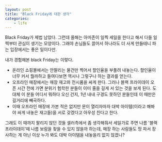 ```yaml
---
layout: post
title: "Black Friday에 대한 생각"
categories:
    - life
---
```


Black Friday가 제법 남았다. 그런데 올해는 아마존이 일찍 세일을 한다고 해서 다들 일찍부터 관심이 생기는 모양이다. 그래야 손님들도 끌어서 하나라도 더 사게 만들테니 파는 입장에서는 좋은 일이다만.

내가 경험해본 black Friday는 이렇다.

- 온라인 쇼핑몰에서는 안팔리는 물건만 찍어서 할인율을 부풀려 내놓는다. 할인율이 너무 커서 뭘까하고 들여다보면 역시나 그렇구나 하는 결과를 얻는다. 
- 오프라인 매장에서는 매장 재고와 전시품을 싸게 판다. 그러나 블랙 프라이데이 오픈 시간 전에 가면 분위기 험학한 분들이 이미 줄을 길게 서 있는 것을 보게 된다. 도대체 이 분들 어디서 뭐하다 오신 건지, 1년 내내 구경도 못하던 분들인데 이 때만은 길거리에 빼곡하다.
- 이때 오프라인 매장에 가본 적은 없지만 문이 열리자마자 대박 아이템(이라고 해봐야 싸게 내놓은 재고들)을 서로 갖겠다고 아우성 친다고 한다. 

그래도 이 때까지 팔리지 않던 것들 셀러측에서 좀 생각해줘서 세일가로 주면 나름 '블랙 프라이데이'때 나름 보람을 찾을 수 있지 않을까 하는데, 매장 하는 사람들도 땅 파서 장사하는 게 아닌 이상 누가 봐도 대박 아이템을 내놓을리 없지 않겠나?

